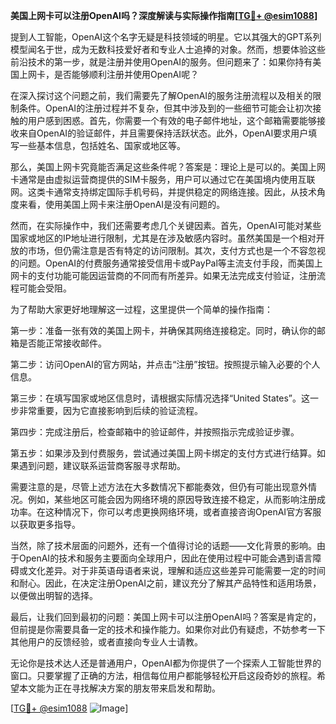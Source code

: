 **美国上网卡可以注册OpenAI吗？深度解读与实际操作指南[[TG💪+ @esim1088](https://t.me/s/esim1088)]**

提到人工智能，OpenAI这个名字无疑是科技领域的明星。它以其强大的GPT系列模型闻名于世，成为无数科技爱好者和专业人士追捧的对象。然而，想要体验这些前沿技术的第一步，就是注册并使用OpenAI的服务。但问题来了：如果你持有美国上网卡，是否能够顺利注册并使用OpenAI呢？

在深入探讨这个问题之前，我们需要先了解OpenAI的服务注册流程以及相关的限制条件。OpenAI的注册过程并不复杂，但其中涉及到的一些细节可能会让初次接触的用户感到困惑。首先，你需要一个有效的电子邮件地址，这个邮箱需要能够接收来自OpenAI的验证邮件，并且需要保持活跃状态。此外，OpenAI要求用户填写一些基本信息，包括姓名、国家或地区等。

那么，美国上网卡究竟能否满足这些条件呢？答案是：理论上是可以的。美国上网卡通常是由虚拟运营商提供的SIM卡服务，用户可以通过它在美国境内使用互联网。这类卡通常支持绑定国际手机号码，并提供稳定的网络连接。因此，从技术角度来看，使用美国上网卡来注册OpenAI是没有问题的。

然而，在实际操作中，我们还需要考虑几个关键因素。首先，OpenAI可能对某些国家或地区的IP地址进行限制，尤其是在涉及敏感内容时。虽然美国是一个相对开放的市场，但仍需注意是否有特定的访问限制。其次，支付方式也是一个不容忽视的问题。OpenAI的付费服务通常接受信用卡或PayPal等主流支付手段，而美国上网卡的支付功能可能因运营商的不同而有所差异。如果无法完成支付验证，注册流程可能会受阻。

为了帮助大家更好地理解这一过程，这里提供一个简单的操作指南：

第一步：准备一张有效的美国上网卡，并确保其网络连接稳定。同时，确认你的邮箱是否能正常接收邮件。

第二步：访问OpenAI的官方网站，并点击“注册”按钮。按照提示输入必要的个人信息。

第三步：在填写国家或地区信息时，请根据实际情况选择“United States”。这一步非常重要，因为它直接影响到后续的验证流程。

第四步：完成注册后，检查邮箱中的验证邮件，并按照指示完成验证步骤。

第五步：如果涉及到付费服务，尝试通过美国上网卡绑定的支付方式进行结算。如果遇到问题，建议联系运营商客服寻求帮助。

需要注意的是，尽管上述方法在大多数情况下都能奏效，但仍有可能出现意外情况。例如，某些地区可能会因为网络环境的原因导致连接不稳定，从而影响注册成功率。在这种情况下，你可以考虑更换网络环境，或者直接咨询OpenAI官方客服以获取更多指导。

当然，除了技术层面的问题外，还有一个值得讨论的话题——文化背景的影响。由于OpenAI的技术和服务主要面向全球用户，因此在使用过程中可能会遇到语言障碍或文化差异。对于非英语母语者来说，理解和适应这些差异可能需要一定的时间和耐心。因此，在决定注册OpenAI之前，建议充分了解其产品特性和适用场景，以便做出明智的选择。

最后，让我们回到最初的问题：美国上网卡可以注册OpenAI吗？答案是肯定的，但前提是你需要具备一定的技术和操作能力。如果你对此仍有疑虑，不妨参考一下其他用户的反馈经验，或者直接向专业人士请教。

无论你是技术达人还是普通用户，OpenAI都为你提供了一个探索人工智能世界的窗口。只要掌握了正确的方法，相信每位用户都能够轻松开启这段奇妙的旅程。希望本文能为正在寻找解决方案的朋友带来启发和帮助。

[[TG💪+ @esim1088](https://t.me/s/esim1088) ![Image](https://i.postimg.cc/4NQfJmqS/Snipaste-2025-05-13-00-14-12.png)]